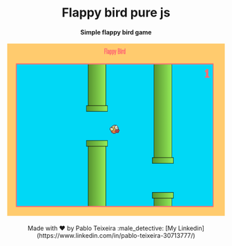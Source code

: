 <h1 align="center">
    Flappy bird pure js
</h1>


<h4 align="center">
  Simple flappy bird game <br>
  <!-- <a target="blank" align="center" href="https://github-explorer-sigma.vercel.app/">click to access the project.</a> -->
</h4>
  

<div align="center">
    <img height=400 src="https://raw.githubusercontent.com/opabloteixeira/flap-bird-purejs/master/git-img/flap.png" />
</div>



<br />
<div align="center">
    Made with ♥ by Pablo Teixeira :male_detective: 
    [My Linkedin](https://www.linkedin.com/in/pablo-teixeira-30713777/)
</div>

